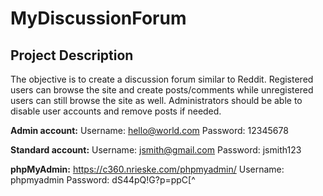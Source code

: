 # MyDiscussionForum

## Project Description
The objective is to create a discussion forum similar to Reddit. Registered users can browse the site and create posts/comments while unregistered users can still browse the site as well. Administrators should be able to disable user accounts and remove posts if needed.
 
**Admin account:**
Username: hello@world.com
Password: 12345678

**Standard account:**
Username: jsmith@gmail.com 
Password: jsmith123

**phpMyAdmin:**
https://c360.nrieske.com/phpmyadmin/
Username: phpmyadmin
Password: dS44pQ!G?p=ppC[^


